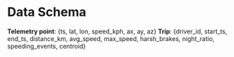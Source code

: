 # Data Schema
**Telemetry point**: {ts, lat, lon, speed_kph, ax, ay, az}
**Trip**: {driver_id, start_ts, end_ts, distance_km, avg_speed, max_speed, harsh_brakes, night_ratio, speeding_events, centroid}
